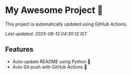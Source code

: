 # My Awesome Project 🚀

This project is automatically updated using GitHub Actions.

_Last updated: 2025-08-13 04:30:12 IST_

## Features
- Auto-update README using Python 🐍
- Auto Git push with GitHub Actions 🤖
